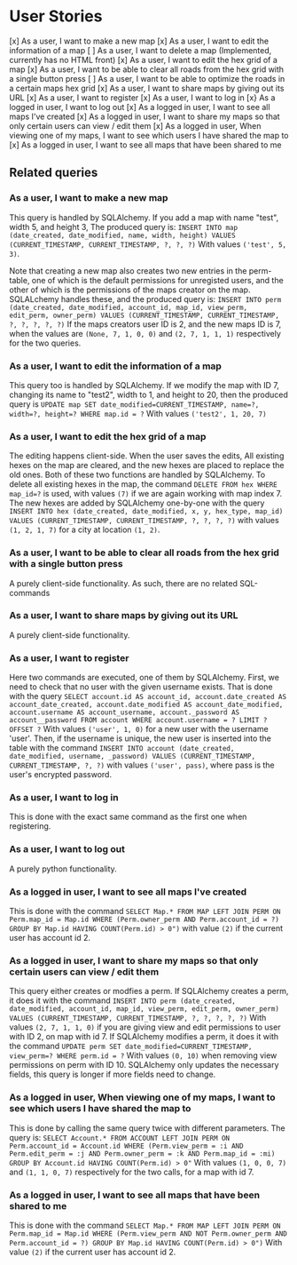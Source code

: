 # User Stories
[x] As a user, I want to make a new map
[x] As a user, I want to edit the information of a map
[ ] As a user, I want to delete a map (Implemented, currently has no HTML front)
[x] As a user, I want to edit the hex grid of a map
[x] As a user, I want to be able to clear all roads from the hex grid with a single button press
[ ] As a user, I want to be able to optimize the roads in a certain maps hex grid
[x] As a user, I want to share maps by giving out its URL
[x] As a user, I want to register
[x] As a user, I want to log in
[x} As a logged in user, I want to log out
[x] As a logged in user, I want to see all maps I've created
[x] As a logged in user, I want to share my maps so that only certain users can view / edit them
[x] As a logged in user, When viewing one of my maps, I want to see which users I have shared the map to
[x] As a logged in user, I want to see all maps that have been shared to me

## Related queries
### As a user, I want to make a new map
This query is handled by SQLAlchemy. If you add a map with name "test", width 5, and height 3, The produced query is:
`INSERT INTO map (date_created, date_modified, name, width, height) VALUES (CURRENT_TIMESTAMP, CURRENT_TIMESTAMP, ?, ?, ?)`
With values `('test', 5, 3)`.

Note that creating a new map also creates two new entries in the perm-table, one of which is the default permissions for unregisted users,
and the other of which is the permissions of the maps creator on the map. SQLALchemy handles these, and the produced query is:
`INSERT INTO perm (date_created, date_modified, account_id, map_id, view_perm, edit_perm, owner_perm) VALUES (CURRENT_TIMESTAMP, CURRENT_TIMESTAMP, ?, ?, ?, ?, ?)`
If the maps creators user ID is 2, and the new maps ID is 7, when the values are `(None, 7, 1, 0, 0)` and `(2, 7, 1, 1, 1)` respectively for the two queries.

### As a user, I want to edit the information of a map
This query too is handled by SQLAlchemy. If we modify the map with ID 7, changing its name to "test2", width to 1,
and height to 20, then the produced query is
`UPDATE map SET date_modified=CURRENT_TIMESTAMP, name=?, width=?, height=? WHERE map.id = ?`
With values `('test2', 1, 20, 7)`

### As a user, I want to edit the hex grid of a map
The editing happens client-side. When the user saves the edits, All existing hexes on the map are cleared, and the new hexes are placed to replace the old ones.
Both of these two functions are handled by SQLAlchemy. To delete all existing hexes in the map, the command
`DELETE FROM hex WHERE map_id=?`
is used, with values `(7)` if we are again working with map index 7. The new hexes are added by SQLAlchemy one-by-one with the query
`INSERT INTO hex (date_created, date_modified, x, y, hex_type, map_id) VALUES (CURRENT_TIMESTAMP, CURRENT_TIMESTAMP, ?, ?, ?, ?)`
with values `(1, 2, 1, 7)` for a city at location `(1, 2)`.

### As a user, I want to be able to clear all roads from the hex grid with a single button press
A purely client-side functionality. As such, there are no related SQL-commands

### As a user, I want to share maps by giving out its URL
A purely client-side functionality.

### As a user, I want to register
Here two commands are executed, one of them by SQLAlchemy. First, we need to check that no user with the given username exists. That is done with the query
`SELECT account.id AS account_id, account.date_created AS account_date_created, account.date_modified AS account_date_modified, account.username AS account_username, account._password AS account__password FROM account WHERE account.username = ? LIMIT ? OFFSET ?`
With values `('user', 1, 0)` for a new user with the username 'user'. Then, if the username is unique, the new user is inserted into the table with the command
`INSERT INTO account (date_created, date_modified, username, _password) VALUES (CURRENT_TIMESTAMP, CURRENT_TIMESTAMP, ?, ?)`
with values `('user', pass)`, where pass is the user's encrypted password.

### As a user, I want to log in
This is done with the exact same command as the first one when registering.

### As a user, I want to log out
A purely python functionality.

### As a logged in user, I want to see all maps I've created
This is done with the command
`SELECT Map.* FROM MAP LEFT JOIN PERM ON Perm.map_id = Map.id WHERE (Perm.owner_perm AND Perm.account_id = ?) GROUP BY Map.id HAVING COUNT(Perm.id) > 0")`
with value `(2)` if the current user has account id 2.

### As a logged in user, I want to share my maps so that only certain users can view / edit them
This query either creates or modfies a perm. If SQLAlchemy creates a perm, it does it with the command
`INSERT INTO perm (date_created, date_modified, account_id, map_id, view_perm, edit_perm, owner_perm) VALUES (CURRENT_TIMESTAMP, CURRENT_TIMESTAMP, ?, ?, ?, ?, ?)`
With values `(2, 7, 1, 1, 0)` if you are giving view and edit permissions to user with ID 2, on map with id 7.
If SQLAlchemy modifies a perm, it does it with the command
`UPDATE perm SET date_modified=CURRENT_TIMESTAMP, view_perm=? WHERE perm.id = ?`
With values `(0, 10)` when removing view permissions on perm with ID 10. SQLAlchemy only updates the necessary fields, this query is longer if more fields need to change.

### As a logged in user, When viewing one of my maps, I want to see which users I have shared the map to
This is done by calling the same query twice with different parameters. The query is:
`SELECT Account.* FROM ACCOUNT LEFT JOIN PERM ON Perm.account_id = Account.id WHERE (Perm.view_perm = :i AND Perm.edit_perm = :j AND Perm.owner_perm = :k AND Perm.map_id = :mi) GROUP BY Account.id HAVING COUNT(Perm.id) > 0"`
With values `(1, 0, 0, 7)` and `(1, 1, 0, 7)` respectively for the two calls, for a map with id 7.

### As a logged in user, I want to see all maps that have been shared to me
This is done with the command
`SELECT Map.* FROM MAP LEFT JOIN PERM ON Perm.map_id = Map.id WHERE (Perm.view_perm AND NOT Perm.owner_perm AND Perm.account_id = ?) GROUP BY Map.id HAVING COUNT(Perm.id) > 0")`
With value `(2)` if the current user has account id 2.
